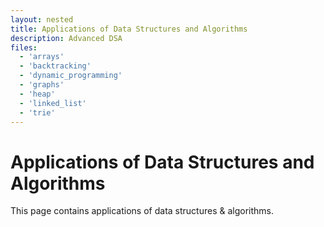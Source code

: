 ```yaml
---
layout: nested
title: Applications of Data Structures and Algorithms
description: Advanced DSA
files:
  - 'arrays'
  - 'backtracking'
  - 'dynamic_programming'
  - 'graphs'
  - 'heap'
  - 'linked_list'
  - 'trie'
---
```


# Applications of Data Structures and Algorithms

This page contains applications of data structures & algorithms.